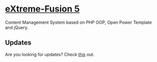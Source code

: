 [eXtreme-Fusion 5](http://extreme-fusion.org)
==================
Content Management System based on PHP OOP, Open Power Template and jQuery.

Updates
-------

Are you looking for updates? Check [this](https://github.com/extreme-fusion/EF5-updates) out.
